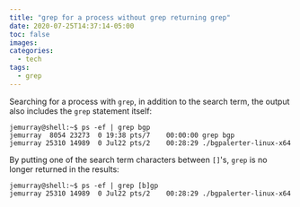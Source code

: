 ```yaml
---
title: "grep for a process without grep returning grep"
date: 2020-07-25T14:37:14-05:00
toc: false
images:
categories:
  - tech
tags: 
  - grep
---
```


Searching for a process with `grep`, in addition to the search term, the output also includes the `grep` statement itself:

```
jemurray@shell:~$ ps -ef | grep bgp
jemurray  8054 23273  0 19:38 pts/7    00:00:00 grep bgp
jemurray 25310 14989  0 Jul22 pts/2    00:28:29 ./bgpalerter-linux-x64
```

By putting one of the search term characters between `[]`'s, `grep` is no longer returned in the results:

```
jemurray@shell:~$ ps -ef | grep [b]gp
jemurray 25310 14989  0 Jul22 pts/2    00:28:29 ./bgpalerter-linux-x64
```

